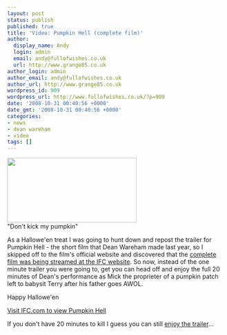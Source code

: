 ```yaml
---
layout: post
status: publish
published: true
title: 'Video: Pumpkin Hell (complete film)'
author:
  display_name: Andy
  login: admin
  email: andy@fullofwishes.co.uk
  url: http://www.grange85.co.uk
author_login: admin
author_email: andy@fullofwishes.co.uk
author_url: http://www.grange85.co.uk
wordpress_id: 909
wordpress_url: http://www.fullofwishes.co.uk/?p=909
date: '2008-10-31 00:40:56 +0000'
date_gmt: '2008-10-31 00:40:56 +0000'
categories:
- news
- dean wareham
- video
tags: []
---
```

<div class="imagebox-a"><img src="http://www.fullofwishes.co.uk/wp/wp-content/uploads/2008/10/mickterry_sc3_new_crop.jpg" alt="" title="Mick &#038; Terry meet (Pumpkin Hell)" width="300" height="150" class="alignnone size-full wp-image-910" /><br/>"Don't kick my pumpkin"</div>
<p>As a Hallowe'en treat I was going to hunt down and repost the trailer for Pumpkin Hell - the short film that Dean Wareham made last year, so I skipped off to the <span class="removed_link" title="http://finneranfilms.com/Site/Home.html">film's official website</span> and discovered that the <a href="http://link.brightcove.com/services/link/bcpid1454928837/bctid1701198733">complete film was being streamed at the IFC website</a>. So now, instead of the one minute trailer you were going to, get you can head off and enjoy the full 20 minutes of Dean's performance as Mick the proprieter of a pumpkin patch left to babysit Terry after his father goes AWOL.</p>
<p>Happy Hallowe'en</p>
<p><a href="http://link.brightcove.com/services/link/bcpid1454928837/bctid1701198733">Visit IFC.com to view Pumpkin Hell</a></p>
<p>If you don't have 20 minutes to kill I guess you can still <a href="http://uk.youtube.com/watch?v=753xFEpyu2Q">enjoy the trailer</a>...</p>
